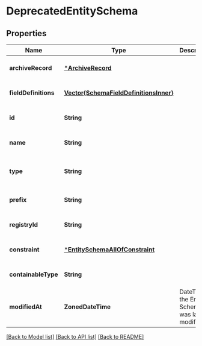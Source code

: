 # DeprecatedEntitySchema


## Properties
Name | Type | Description | Notes
------------ | ------------- | ------------- | -------------
**archiveRecord** | [***ArchiveRecord**](ArchiveRecord.md) |  | [optional] [default to nothing]
**fieldDefinitions** | [**Vector{SchemaFieldDefinitionsInner}**](SchemaFieldDefinitionsInner.md) |  | [optional] [default to nothing]
**id** | **String** |  | [optional] [default to nothing]
**name** | **String** |  | [optional] [default to nothing]
**type** | **String** |  | [optional] [readonly] [default to nothing]
**prefix** | **String** |  | [optional] [default to nothing]
**registryId** | **String** |  | [optional] [default to nothing]
**constraint** | [***EntitySchemaAllOfConstraint**](EntitySchemaAllOfConstraint.md) |  | [optional] [default to nothing]
**containableType** | **String** |  | [optional] [default to nothing]
**modifiedAt** | **ZonedDateTime** | DateTime the Entity Schema was last modified | [optional] [default to nothing]


[[Back to Model list]](../README.md#models) [[Back to API list]](../README.md#api-endpoints) [[Back to README]](../README.md)


